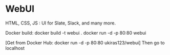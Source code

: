 # WebUI
HTML, CSS, JS : UI for Slate, Slack, and many more.

Docker build:
docker build -t webui .
docker run -d -p 80:80 webui

[Get from Docker Hub: docker run -d -p 80:80 ukiras123/webui]
Then go to localhost
